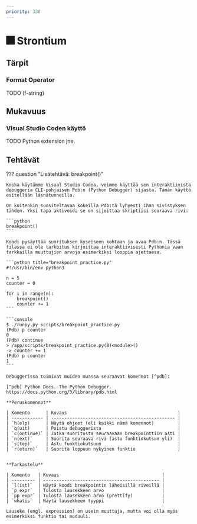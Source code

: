 ```yaml
---
priority: 338
---
```


# 🎆 Strontium

## Tärpit

### Format Operator

TODO (f-string)

## Mukavuus

### Visual Studio Coden käyttö

TODO Python extension jne.

## Tehtävät

??? question "Lisätehtävä: breakpoint()"

    Koska käytämme Visual Studio Codea, voimme käyttää sen interaktiivista debuggeria CLI-pohjaisen Pdb:n (Python Debugger) sijasta. Tämän käyttö esitellään läsnätunneilla.

    On kuitenkin suositeltavaa kokeilla Pdb:tä lyhyesti ihan sivistyksen tähden. Yksi tapa aktivoida se on sijoittaa skriptiisi seuraava rivi:

    ```python
    breakpoint()
    ```

    Koodi pysäyttää suorituksen kyseiseen kohtaan ja avaa Pdb:n. Tässä tilassa ei ole tarkoitus kirjoittaa interaktiivisesti Pythonia vaan tarkkailla muuttujien arvoja esimerkiksi looppia ajettaesa.

    ```python title="breakpoint_practice.py"
    #!/usr/bin/env python3

    n = 5
    counter = 0

    for i in range(n):
        breakpoint()
        counter += 1
    ```

    ```console
    $ ./runpy.py scripts/breakpoint_practice.py
    (Pdb) p counter
    0
    (Pdb) continue
    > /app/scripts/breakpoint_practice.py(8)<module>()
    -> counter += 1
    (Pdb) p counter
    1
    ```
    
    Debuggerissa toimivat muiden muassa seuraavat komennot [^pdb]:

    [^pdb] Python Docs. The Python Debugger. https://docs.python.org/3/library/pdb.html

    **Peruskomennot**

    | Komento      | Kuvaus                                          |
    | ------------ | ----------------------------------------------- |
    | `h(elp)      | Näytä ohjeet (eli kaikki nämä komennot)         |
    | `q(uit)      | Poistu debuggerista                             |
    | `c(ontinue)` | Jatka suoritusta seuraavaan breakpointtiin asti |
    | `n(ext)`     | Suorita seuraava rivi (astu funktiokutsun yli)  |
    | `s(tep)`     | Astu funktiokutsuun                             |
    | `r(eturn)`   | Suorita loppuun nykyinen funktio                |
    

    **Tarkastelu**

    | Komento   | Kuvaus                                       |
    | --------- | -------------------------------------------- |
    | `l(ist)`  | Näytä koodi breakpointin läheisillä riveillä |
    | `p expr`  | Tulosta lausekkeen arvo                      |
    | `pp expr` | Tulosta lausekkeen arvo (prettify)           |
    | `whatis`  | Näytä lausekkeen tyyppi                      |

    Lauseke (engl. expression) on usein muuttuja, mutta voi olla myös esimerkiksi funktio tai moduuli.
